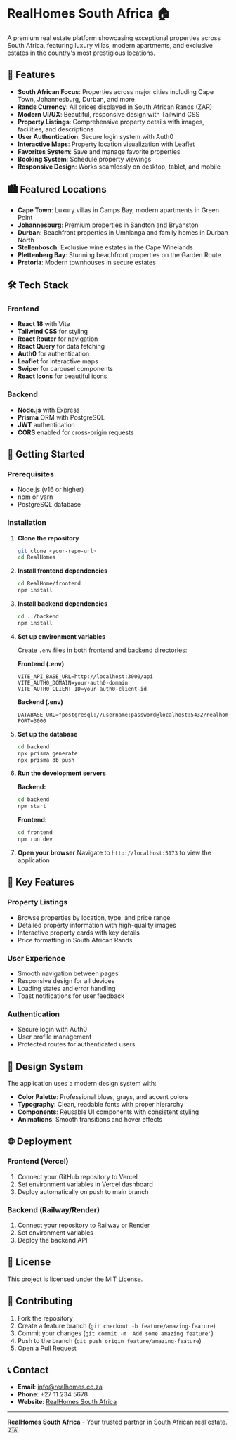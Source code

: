 # RealHomes South Africa 🏠

A premium real estate platform showcasing exceptional properties across South Africa, featuring luxury villas, modern apartments, and exclusive estates in the country's most prestigious locations.

## 🌟 Features

- **South African Focus**: Properties across major cities including Cape Town, Johannesburg, Durban, and more
- **Rands Currency**: All prices displayed in South African Rands (ZAR)
- **Modern UI/UX**: Beautiful, responsive design with Tailwind CSS
- **Property Listings**: Comprehensive property details with images, facilities, and descriptions
- **User Authentication**: Secure login system with Auth0
- **Interactive Maps**: Property location visualization with Leaflet
- **Favorites System**: Save and manage favorite properties
- **Booking System**: Schedule property viewings
- **Responsive Design**: Works seamlessly on desktop, tablet, and mobile

## 🏙️ Featured Locations

- **Cape Town**: Luxury villas in Camps Bay, modern apartments in Green Point
- **Johannesburg**: Premium properties in Sandton and Bryanston
- **Durban**: Beachfront properties in Umhlanga and family homes in Durban North
- **Stellenbosch**: Exclusive wine estates in the Cape Winelands
- **Plettenberg Bay**: Stunning beachfront properties on the Garden Route
- **Pretoria**: Modern townhouses in secure estates

## 🛠️ Tech Stack

### Frontend
- **React 18** with Vite
- **Tailwind CSS** for styling
- **React Router** for navigation
- **React Query** for data fetching
- **Auth0** for authentication
- **Leaflet** for interactive maps
- **Swiper** for carousel components
- **React Icons** for beautiful icons

### Backend
- **Node.js** with Express
- **Prisma** ORM with PostgreSQL
- **JWT** authentication
- **CORS** enabled for cross-origin requests

## 🚀 Getting Started

### Prerequisites
- Node.js (v16 or higher)
- npm or yarn
- PostgreSQL database

### Installation

1. **Clone the repository**
   ```bash
   git clone <your-repo-url>
   cd RealHomes
   ```

2. **Install frontend dependencies**
   ```bash
   cd RealHome/frontend
   npm install
   ```

3. **Install backend dependencies**
   ```bash
   cd ../backend
   npm install
   ```

4. **Set up environment variables**
   
   Create `.env` files in both frontend and backend directories:
   
   **Frontend (.env)**
   ```env
   VITE_API_BASE_URL=http://localhost:3000/api
   VITE_AUTH0_DOMAIN=your-auth0-domain
   VITE_AUTH0_CLIENT_ID=your-auth0-client-id
   ```
   
   **Backend (.env)**
   ```env
   DATABASE_URL="postgresql://username:password@localhost:5432/realhomes"
   PORT=3000
   ```

5. **Set up the database**
   ```bash
   cd backend
   npx prisma generate
   npx prisma db push
   ```

6. **Run the development servers**

   **Backend:**
   ```bash
   cd backend
   npm start
   ```

   **Frontend:**
   ```bash
   cd frontend
   npm run dev
   ```

7. **Open your browser**
   Navigate to `http://localhost:5173` to view the application

## 📱 Key Features

### Property Listings
- Browse properties by location, type, and price range
- Detailed property information with high-quality images
- Interactive property cards with key details
- Price formatting in South African Rands

### User Experience
- Smooth navigation between pages
- Responsive design for all devices
- Loading states and error handling
- Toast notifications for user feedback

### Authentication
- Secure login with Auth0
- User profile management
- Protected routes for authenticated users

## 🎨 Design System

The application uses a modern design system with:
- **Color Palette**: Professional blues, grays, and accent colors
- **Typography**: Clean, readable fonts with proper hierarchy
- **Components**: Reusable UI components with consistent styling
- **Animations**: Smooth transitions and hover effects

## 🌐 Deployment

### Frontend (Vercel)
1. Connect your GitHub repository to Vercel
2. Set environment variables in Vercel dashboard
3. Deploy automatically on push to main branch

### Backend (Railway/Render)
1. Connect your repository to Railway or Render
2. Set environment variables
3. Deploy the backend API

## 📄 License

This project is licensed under the MIT License.

## 🤝 Contributing

1. Fork the repository
2. Create a feature branch (`git checkout -b feature/amazing-feature`)
3. Commit your changes (`git commit -m 'Add some amazing feature'`)
4. Push to the branch (`git push origin feature/amazing-feature`)
5. Open a Pull Request

## 📞 Contact

- **Email**: info@realhomes.co.za
- **Phone**: +27 11 234 5678
- **Website**: [RealHomes South Africa](https://realhomes.co.za)

---

**RealHomes South Africa** - Your trusted partner in South African real estate. 🇿🇦

